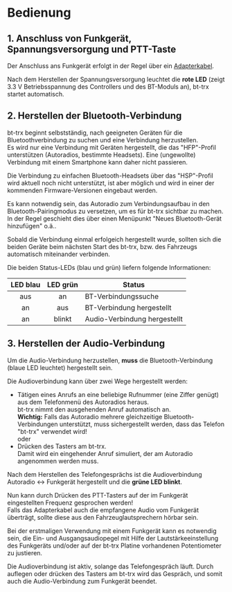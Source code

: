 # Bedienung

## 1. Anschluss von Funkgerät, Spannungsversorgung und PTT-Taste

Der Anschluss ans Funkgerät erfolgt in der Regel über ein
[Adapterkabel](../adapterkabel).

Nach dem Herstellen der Spannungsversorgung leuchtet die **rote LED** (zeigt 
3.3 V Betriebsspannung des Controllers und des BT-Moduls an), bt-trx startet automatisch.

## 2. Herstellen der Bluetooth-Verbindung

bt-trx beginnt selbstständig, nach geeigneten Geräten für die
Bluetoothverbindung zu suchen und eine Verbindung herzustellen.  
Es wird nur eine Verbindung mit Geräten hergestellt, die das
"HFP"-Profil unterstützen (Autoradios, bestimmte Headsets). Eine (ungewollte) 
Verbindung mit einem Smartphone kann daher nicht passieren.

Die Verbindung zu einfachen Bluetooth-Headsets über das "HSP"-Profil wird aktuell
noch nicht unterstützt, ist aber möglich und wird in einer der kommenden Firmware-Versionen
eingebaut werden.

Es kann notwendig sein, das Autoradio zum Verbindungsaufbau in den Bluetooth-Pairingmodus zu versetzen, um es
für bt-trx sichtbar zu machen.  
In der Regel geschieht dies über einen Menüpunkt "Neues Bluetooth-Gerät hinzufügen" o.ä..

Sobald die Verbindung einmal erfolgeich hergestellt wurde, sollten sich die beiden Geräte beim nächsten Start des bt-trx, bzw. des Fahrzeugs automatisch miteinander verbinden.

Die beiden Status-LEDs (blau und grün) liefern folgende Informationen:

| LED blau | LED grün | Status                       |
|:--------:|:--------:|------------------------------|
| aus      | an       | BT-Verbindungssuche          |
| an       | aus      | BT-Verbindung hergestellt    |
| an       | blinkt   | Audio-Verbindung hergestellt |

## 3. Herstellen der Audio-Verbindung

Um die Audio-Verbindung herzustellen, **muss** die Bluetooth-Verbindung (blaue LED leuchtet) hergestellt sein.

Die Audioverbindung kann über zwei Wege hergestellt werden:

- Tätigen eines Anrufs an eine beliebige Rufnummer (eine Ziffer genügt) aus dem Telefonmenü des Autoradios heraus.  
bt-trx nimmt den ausgehenden Anruf automatisch an.  
**Wichtig:** Falls das Autoradio mehrere gleichzeitige Bluetooth-Verbindungen unterstützt, muss sichergestellt werden, dass das Telefon "bt-trx" verwendet wird!  
oder
- Drücken des Tasters am bt-trx.  
Damit wird ein eingehender Anruf simuliert, der am Autoradio angenommen werden muss.

Nach dem Herstellen des Telefongesprächs ist die Audioverbindung Autoradio <-> Funkgerät hergestellt und die **grüne LED blinkt**.

Nun kann durch Drücken des PTT-Tasters auf der im Funkgerät eingestellten Frequenz gesprochen werden!  
Falls das Adapterkabel auch die empfangene Audio vom Funkgerät überträgt, sollte diese aus den Fahrzeuglautsprechern 
hörbar sein.

Bei der erstmaligen Verwendung mit einem Funkgerät kann es notwendig sein, die Ein- und Ausgangsaudiopegel mit Hilfe der Lautstärkeeinstellung des Funkgeräts und/oder auf der bt-trx Platine vorhandenen Potentiometer zu justieren.


Die Audioverbindung ist aktiv, solange das Telefongespräch läuft. Durch auflegen oder drücken des Tasters am bt-trx wird das Gespräch, und somit auch die Audio-Verbindung zum Funkgerät beendet.
